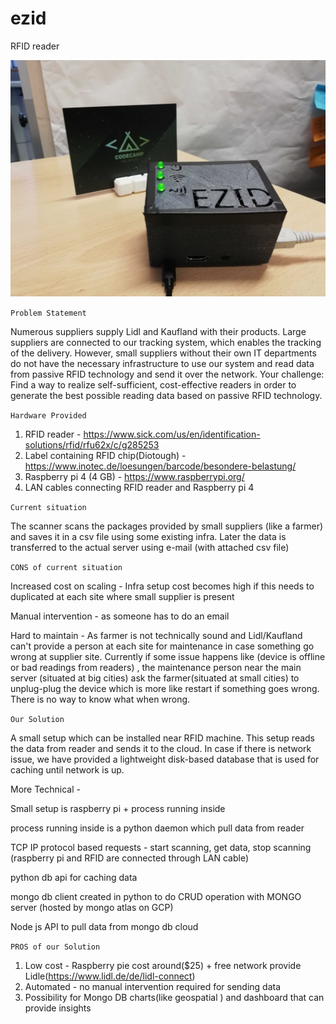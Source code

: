 # ezid
RFID reader

![Reader image](./IMG_20191117_131756.jpg)

`Problem Statement`

Numerous suppliers supply Lidl and Kaufland with their products. Large suppliers are connected to our tracking system, which enables the tracking of the delivery. However, small suppliers without their own IT departments do not have the necessary infrastructure to use our system and read data from passive RFID technology and send it over the network.
Your challenge: Find a way to realize self-sufficient, cost-effective readers in order to generate the best possible reading data based on passive RFID technology.

`Hardware Provided`

1. RFID reader - https://www.sick.com/us/en/identification-solutions/rfid/rfu62x/c/g285253
2. Label containing RFID chip(Diotough) - https://www.inotec.de/loesungen/barcode/besondere-belastung/
3. Raspberry pi 4 (4 GB) - https://www.raspberrypi.org/
4. LAN cables connecting RFID reader and Raspberry pi 4

`Current situation`

The scanner scans the packages provided by small suppliers (like a farmer) and saves it in a csv file using some existing infra. Later the data is transferred to the actual server using e-mail (with attached csv file)

`CONS of current situation`

Increased cost on scaling - Infra setup cost becomes high if this needs to duplicated at each site where small supplier is present

Manual intervention - as someone has to do an email

Hard to maintain - As farmer is not technically sound and Lidl/Kaufland can't provide a person at each site for maintenance in case something go wrong at supplier site. Currently if some issue happens like (device is offline or bad readings from readers) , the maintenance person near the main server (situated at big cities) ask the farmer(situated at small cities) to unplug-plug the device which is more like restart if something goes wrong. There is no way to know what when wrong.


`Our Solution`

A small setup which can be installed near RFID machine. This setup reads the data from reader and sends it to the cloud. In case if there is network issue, we have provided a lightweight disk-based database that is used for caching until network is up. 

More Technical -

Small setup is raspberry pi + process running inside

process running inside is a python daemon which pull data from reader

TCP IP protocol based requests - start scanning, get data, stop scanning (raspberry pi and RFID are connected through LAN cable)

python db api for caching data

mongo db client created in python to do CRUD operation with MONGO server (hosted by mongo atlas on GCP)

Node js API to pull data from mongo db cloud


`PROS of our Solution`

1. Low cost - Raspberry pie cost around($25) + free network provide Lidle(https://www.lidl.de/de/lidl-connect)
2. Automated - no manual intervention required for sending data
3. Possibility for Mongo DB charts(like geospatial ) and dashboard that can provide insights
